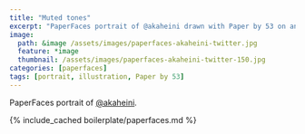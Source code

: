 ```yaml
---
title: "Muted tones"
excerpt: "PaperFaces portrait of @akaheini drawn with Paper by 53 on an iPad."
image: 
  path: &image /assets/images/paperfaces-akaheini-twitter.jpg 
  feature: *image
  thumbnail: /assets/images/paperfaces-akaheini-twitter-150.jpg
categories: [paperfaces]
tags: [portrait, illustration, Paper by 53]
---
```


PaperFaces portrait of [@akaheini](https://twitter.com/akaheini).

{% include_cached boilerplate/paperfaces.md %}
